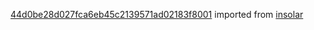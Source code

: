 [44d0be28d027fca6eb45c2139571ad02183f8001](https://github.com/insolar/insolar/commit/44d0be28d027fca6eb45c2139571ad02183f8001) imported from [insolar](https://github.com/insolar/insolar)
